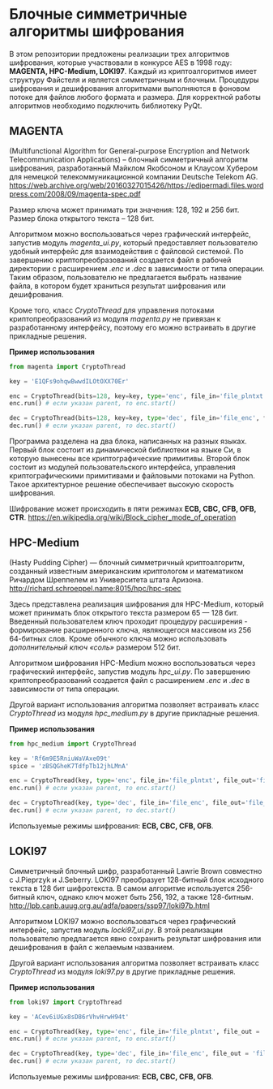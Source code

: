 # Блочные симметричные алгоритмы шифрования
В этом репозитории предложены реализации трех алгоритмов шифрования, которые участвовали в конкурсе AES в 1998 году: **MAGENTA, HPC-Medium, LOKI97**. Каждый из криптоалгоритмов имеет структуру Файстеля и является симметричным и блочным. Процедуры шифрования и дешифрования алгоритмами выполняются в фоновом потоке для файлов любого формата и размера. Для корректной работы алгоритмов необходимо подключить библиотеку PyQt.
## MAGENTA
(Multifunctional Algorithm for General-purpose Encryption and Network Telecommunication Applications) – блочный симметричный алгоритм шифрования, разработанный Майклом Якобсоном и Клаусом Хубером для немецкой телекоммуникационной компании Deutsche Telekom AG. 
https://web.archive.org/web/20160327015426/https://edipermadi.files.wordpress.com/2008/09/magenta-spec.pdf

Размер ключа может принимать три значения: 128, 192 и 256 бит. Размер блока открытого текста – 128 бит.

Алгоритмом можно воспользоваться через графический интерфейс, запустив модуль _magenta_ui.py_, который предоставляет пользователю удобный интерфейс для взаимодействия с файловой системой. По завершению криптопреобразований создается файл в рабочей директории с расширением _.enc_ и _.dec_ в зависимости от типа операции. Таким образом, пользователю не предлагается выбрать название файла, в котором будет храниться результат шифрования или дешифрования. 

Кроме того, класс _CryptoThread_ для управления потоками криптопреобразований из модуля _magenta.py_ не привязан к разработанному интерфейсу, поэтому его можно встраивать в другие прикладные решения.

**Пример использования**
```python
from magenta import CryptoThread

key = 'E1QFs9ohqwBwwdILOtOXX70Er'

enc = CryptoThread(bits=128, key=key, type='enc', file_in='file_plntxt', file_out='file_enc', mode='ECB', parent=None)
enc.run() # если указан parent, то enc.start()

dec = CryptoThread(bits=128, key=key, type='dec', file_in='file_enc', file_out='file_dec', mode='ECB', parent=None)
dec.run() # если указан parent, то dec.start()
```

Программа разделена на два блока, написанных на разных языках. Первый блок состоит из динамической библиотеки на языке Си, в которую вынесены все криптографические примитивы. Второй блок состоит из модулей пользовательского интерфейса, управления криптографическими примитивами и файловыми потоками на Python. Такое архитектурное решение обеспечивает высокую скорость шифрования.

Шифрование может происходить в пяти режимах **ECB, CBC, CFB, OFB, CTR**. https://en.wikipedia.org/wiki/Block_cipher_mode_of_operation

## HPC-Medium
(Hasty Pudding Cipher) — блочный симметричный криптоалгоритм, созданный известным американским криптологом и математиком Ричардом Шреппелем из Университета штата Аризона. http://richard.schroeppel.name:8015/hpc/hpc-spec

Здесь представлена реализация шифрования для HPC-Medium, который может принимать блок открытого текста размером 65 — 128 бит. Введенный пользователем ключ проходит процедуру расширения - формирование расширенного ключа, являющегося массивом из 256 64-битных слов. Кроме обычного ключа можно использовать _дополнительный ключ «соль»_ размером 512 бит. 

Алгоритмом шифрования HPC-Medium можно воспользоваться через графический интерфейс, запустив модуль _hpc_ui.py_. По завершению криптопреобразований создается файл с расширением _.enc_ и _.dec_ в зависимости от типа операции.

Другой вариант использования алгоритма позволяет встраивать класс _CryptoThread_ из модуля _hpc_medium.py_ в другие прикладные решения.

**Пример использования**
```python
from hpc_medium import CryptoThread

key = 'Rf6m9E5RniuWaVAxe09t'
spice = 'zBSQGheK7TdfpTb12jhLMnA'

enc = CryptoThread(key, type='enc', file_in='file_plntxt', file_out='file_enc', spice=spice, mode='CFB', parent=None)
enc.run() # если указан parent, то enc.start()

dec = CryptoThread(key, type='dec', file_in='file_enc', file_out='file_dec', spice=spice, mode='CFB', parent=None)
dec.run() # если указан parent, то dec.start()
```

Используемые режимы шифрования: **ECB, CBC, CFB, OFB**.

## LOKI97 
Cимметричный блочный шифр, разработанный Lawrie Brown совместно с J.Pieprzyk и J.Seberry. LOKI97 преобразует 128-битный блок исходного текста в 128 бит шифротекста. В самом алгоритме используется 256-битный ключ, однако ключ может быть 256, 192, а также 128-битным. http://lpb.canb.auug.org.au/adfa/papers/ssp97/loki97b.html

Алгоритмом LOKI97 можно воспользоваться через графический интерфейс, запустив модуль _locki97_ui.py_. В этой реализации пользователю предлагается явно сохранить результат шифрования или дешифрования в файл с желаемым названием. 

Другой вариант использования алгоритма позволяет встраивать класс _CryptoThread_ из модуля _loki97.py_ в другие прикладные решения.

**Пример использования**
```python
from loki97 import CryptoThread

key = 'ACev6iUGx8sD86rVhvHrwH94t'

enc = CryptoThread(key, type='enc', file_in='file_plntxt', file_out = 'file_enc', mode='CBC', parent = None)
enc.run() # если указан parent, то enc.start()

dec = CryptoThread(key, type='dec', file_in='file_enc', file_out = 'file_dec', mode='CBC', parent = None)
dec.run() # если указан parent, то dec.start()
```
Используемые режимы шифрования: **ECB, CBC, CFB, OFB**.
